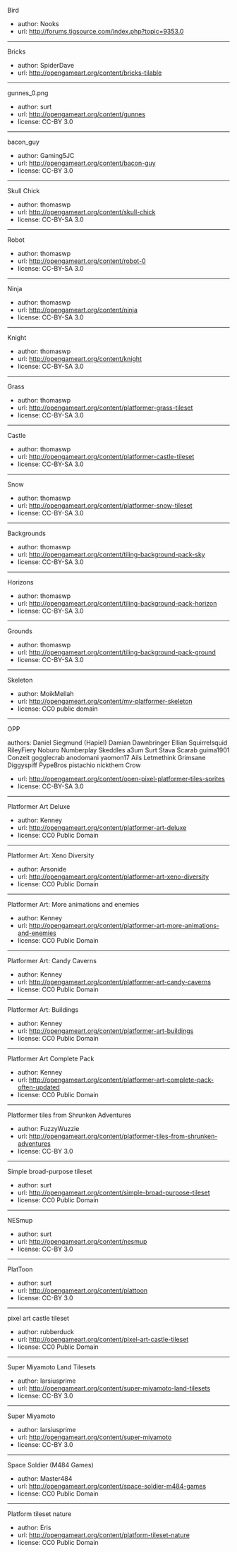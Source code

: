 Bird

*   author: Nooks
*   url: http://forums.tigsource.com/index.php?topic=9353.0

---
Bricks

*   author: SpiderDave
*   url: http://opengameart.org/content/bricks-tilable


---

gunnes_0.png

*   author: surt
*   url: http://opengameart.org/content/gunnes
*   license: CC-BY 3.0

---

bacon_guy

*   author: Gaming5JC
*   url: http://opengameart.org/content/bacon-guy
*   license: CC-BY 3.0

---

Skull Chick

*   author: thomaswp
*   url: http://opengameart.org/content/skull-chick
*   license: CC-BY-SA 3.0

---

Robot

*   author: thomaswp
*   url: http://opengameart.org/content/robot-0
*   license: CC-BY-SA 3.0


---

Ninja

*   author: thomaswp
*   url: http://opengameart.org/content/ninja
*   license: CC-BY-SA 3.0


---

Knight

*   author: thomaswp
*   url: http://opengameart.org/content/knight
*   license: CC-BY-SA 3.0


---

Grass

*   author: thomaswp
*   url: http://opengameart.org/content/platformer-grass-tileset
*   license: CC-BY-SA 3.0


---

Castle

*   author: thomaswp
*   url: http://opengameart.org/content/platformer-castle-tileset
*   license: CC-BY-SA 3.0


---

Snow

*   author: thomaswp
*   url: http://opengameart.org/content/platformer-snow-tileset
*   license: CC-BY-SA 3.0


---

Backgrounds

*   author: thomaswp
*   url: http://opengameart.org/content/tiling-background-pack-sky
*   license: CC-BY-SA 3.0


---

Horizons

*   author: thomaswp
*   url: http://opengameart.org/content/tiling-background-pack-horizon
*   license: CC-BY-SA 3.0


---

Grounds

*   author: thomaswp
*   url: http://opengameart.org/content/tiling-background-pack-ground
*   license: CC-BY-SA 3.0


---

Skeleton

*   author: MoikMellah
*   url: http://opengameart.org/content/mv-platformer-skeleton
*   license: CC0 public domain


---
OPP

authors:
Daniel Siegmund (Hapiel)
Damian
Dawnbringer
Ellian
Squirrelsquid
RileyFiery
Noburo
Numberplay
Skeddles
a3um
Surt
Stava
Scarab
guima1901
Conzeit
gogglecrab
anodomani
yaomon17
Ails
Letmethink
Grimsane
Diggyspiff
PypeBros
pistachio
nickthem
Crow

*   url: http://opengameart.org/content/open-pixel-platformer-tiles-sprites
*   license: CC-BY-SA 3.0

---
Platformer Art Deluxe

*   author: Kenney
*   url: http://opengameart.org/content/platformer-art-deluxe
*   license: CC0 Public Domain


---
Platformer Art: Xeno Diversity

*   author: Arsonide
*   url: http://opengameart.org/content/platformer-art-xeno-diversity
*   license: CC0 Public Domain


---
Platformer Art: More animations and enemies

*   author: Kenney
*   url: http://opengameart.org/content/platformer-art-more-animations-and-enemies
*   license: CC0 Public Domain

---
Platformer Art: Candy Caverns


*   author: Kenney
*   url: http://opengameart.org/content/platformer-art-candy-caverns
*   license: CC0 Public Domain


---
Platformer Art: Buildings


*   author: Kenney
*   url: http://opengameart.org/content/platformer-art-buildings
*   license: CC0 Public Domain


---
Platformer Art Complete Pack


*   author: Kenney
*   url: http://opengameart.org/content/platformer-art-complete-pack-often-updated
*   license: CC0 Public Domain


---
Platformer tiles from Shrunken Adventures

*   author: FuzzyWuzzie
*   url: http://opengameart.org/content/platformer-tiles-from-shrunken-adventures
*   license: CC-BY 3.0


---
Simple broad-purpose tileset

*   author: surt
*   url: http://opengameart.org/content/simple-broad-purpose-tileset
*   license: CC0 Public Domain


---
NESmup

*   author: surt
*   url: http://opengameart.org/content/nesmup
*   license: CC-BY 3.0


---
PlatToon

*   author: surt
*   url: http://opengameart.org/content/plattoon
*   license: CC-BY 3.0

---
pixel art castle tileset

*   author: rubberduck
*   url: http://opengameart.org/content/pixel-art-castle-tileset
*   license: CC0 Public Domain


---
Super Miyamoto Land Tilesets

*   author: larsiusprime
*   url: http://opengameart.org/content/super-miyamoto-land-tilesets
*   license: CC-BY 3.0

---
Super Miyamoto

*   author: larsiusprime
*   url: http://opengameart.org/content/super-miyamoto
*   license: CC-BY 3.0


---
Space Soldier (M484 Games)

*   author: Master484
*   url: http://opengameart.org/content/space-soldier-m484-games
*   license: CC0 Public Domain


---
Platform tileset nature

*   author: Eris
*   url: http://opengameart.org/content/platform-tileset-nature
*   license: CC0 Public Domain



